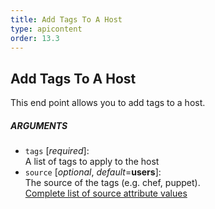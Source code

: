 ```yaml
---
title: Add Tags To A Host
type: apicontent
order: 13.3
---
```


## Add Tags To A Host
This end point allows you to add tags to a host.

##### ARGUMENTS

* `tags` [*required*]:  
    A list of tags to apply to the host
* `source` [*optional*, *default*=**users**]:  
    The source of the tags (e.g. chef, puppet).  
    [Complete list of source attribute values](/integrations/faq/list-of-api-source-attribute-value)